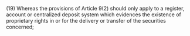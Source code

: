 (19) Whereas the provisions of Article 9(2) should only apply to a register, account or centralized deposit system which evidences the existence of proprietary rights in or for the delivery or transfer of the securities concerned;